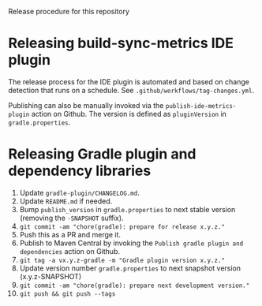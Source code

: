 Release procedure for this repository

# Releasing build-sync-metrics IDE plugin

The release process for the IDE plugin is automated and based on change detection that runs on a 
schedule. See `.github/workflows/tag-changes.yml`.

Publishing can also be manually invoked via the `publish-ide-metrics-plugin` action on Github. The 
version is defined as `pluginVersion` in `gradle.properties`.

# Releasing Gradle plugin and dependency libraries

1. Update `gradle-plugin/CHANGELOG.md`.
1. Update `README.md` if needed.
1. Bump `publish_version` in `gradle.properties` to next stable version (removing the `-SNAPSHOT` 
   suffix).
1. `git commit -am "chore(gradle): prepare for release x.y.z."`
1. Push this as a PR and merge it.
1. Publish to Maven Central by invoking the `Publish gradle plugin and dependencies` action on 
   Github.
1. `git tag -a vx.y.z-gradle -m "Gradle plugin version x.y.z."`
1. Update version number `gradle.properties` to next snapshot version (x.y.z-SNAPSHOT)
1. `git commit -am "chore(gradle): prepare next development version."`
1. `git push && git push --tags`
